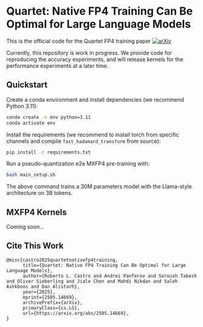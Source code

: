 # Quartet: Native FP4 Training Can Be Optimal for Large Language Models

This is the official code for the Quartet FP4 training paper [![arXiv](https://img.shields.io/badge/arXiv-1234.56789-b31b1b.svg)](https://arxiv.org/abs/2505.14669) 

Currently, this repository is work in progress. We provide code for reproducing the accuracy experiments, and will release kernels for the performance experiments at a later time. 

## Quickstart 

Create a conda environment and install dependencies (we recommend Python 3.11):

```bash
conda create -n env python=3.11
conda activate env
```

Install the requirements (we recommend to install torch from specific channels and compile `fast_hadamard_transform` from source):

```bash
pip install -r requirements.txt
```

Run a pseudo-quantization e2e MXFP4 pre-training with:
```bash
bash main_setup.sh
```

The above command trains a 30M parameters model with the Llama-style architecture on 3B tokens.


## MXFP4 Kernels

Coming soon...

## Cite This Work
```
@misc{castro2025quartetnativefp4training,
      title={Quartet: Native FP4 Training Can Be Optimal for Large Language Models}, 
      author={Roberto L. Castro and Andrei Panferov and Soroush Tabesh and Oliver Sieberling and Jiale Chen and Mahdi Nikdan and Saleh Ashkboos and Dan Alistarh},
      year={2025},
      eprint={2505.14669},
      archivePrefix={arXiv},
      primaryClass={cs.LG},
      url={https://arxiv.org/abs/2505.14669}, 
}
```
